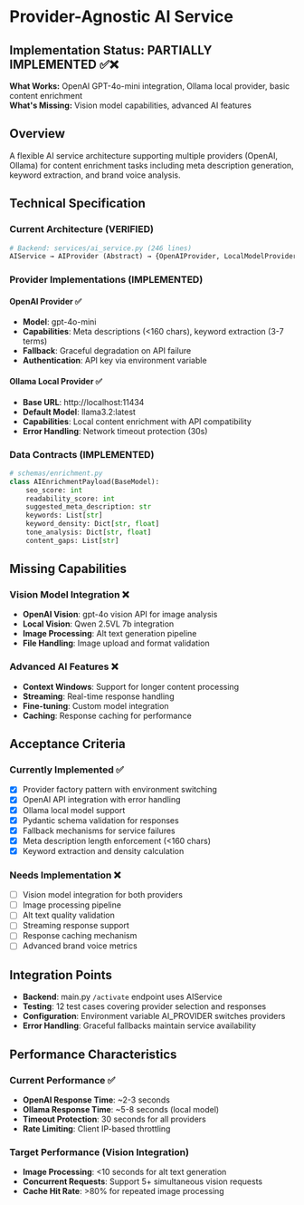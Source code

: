 # Provider-Agnostic AI Service

## Implementation Status: PARTIALLY IMPLEMENTED ✅❌

**What Works:** OpenAI GPT-4o-mini integration, Ollama local provider, basic content enrichment  
**What's Missing:** Vision model capabilities, advanced AI features

## Overview

A flexible AI service architecture supporting multiple providers (OpenAI, Ollama) for content enrichment tasks including meta description generation, keyword extraction, and brand voice analysis.

## Technical Specification

### Current Architecture (VERIFIED)

```python
# Backend: services/ai_service.py (246 lines)
AIService → AIProvider (Abstract) → {OpenAIProvider, LocalModelProvider}
```

### Provider Implementations (IMPLEMENTED)

#### OpenAI Provider ✅
- **Model**: gpt-4o-mini
- **Capabilities**: Meta descriptions (<160 chars), keyword extraction (3-7 terms)
- **Fallback**: Graceful degradation on API failure
- **Authentication**: API key via environment variable

#### Ollama Local Provider ✅
- **Base URL**: http://localhost:11434
- **Default Model**: llama3.2:latest
- **Capabilities**: Local content enrichment with API compatibility
- **Error Handling**: Network timeout protection (30s)

### Data Contracts (IMPLEMENTED)

```python
# schemas/enrichment.py
class AIEnrichmentPayload(BaseModel):
    seo_score: int
    readability_score: int  
    suggested_meta_description: str
    keywords: List[str]
    keyword_density: Dict[str, float]
    tone_analysis: Dict[str, float]
    content_gaps: List[str]
```

## Missing Capabilities

### Vision Model Integration ❌
- **OpenAI Vision**: gpt-4o vision API for image analysis
- **Local Vision**: Qwen 2.5VL 7b integration
- **Image Processing**: Alt text generation pipeline
- **File Handling**: Image upload and format validation

### Advanced AI Features ❌
- **Context Windows**: Support for longer content processing
- **Streaming**: Real-time response handling
- **Fine-tuning**: Custom model integration
- **Caching**: Response caching for performance

## Acceptance Criteria

### Currently Implemented ✅
- [x] Provider factory pattern with environment switching
- [x] OpenAI API integration with error handling
- [x] Ollama local model support
- [x] Pydantic schema validation for responses
- [x] Fallback mechanisms for service failures
- [x] Meta description length enforcement (<160 chars)
- [x] Keyword extraction and density calculation

### Needs Implementation ❌
- [ ] Vision model integration for both providers
- [ ] Image processing pipeline
- [ ] Alt text quality validation
- [ ] Streaming response support
- [ ] Response caching mechanism
- [ ] Advanced brand voice metrics

## Integration Points

- **Backend**: main.py `/activate` endpoint uses AIService
- **Testing**: 12 test cases covering provider selection and responses
- **Configuration**: Environment variable AI_PROVIDER switches providers
- **Error Handling**: Graceful fallbacks maintain service availability

## Performance Characteristics

### Current Performance ✅
- **OpenAI Response Time**: ~2-3 seconds
- **Ollama Response Time**: ~5-8 seconds (local model)
- **Timeout Protection**: 30 seconds for all providers
- **Rate Limiting**: Client IP-based throttling

### Target Performance (Vision Integration)
- **Image Processing**: <10 seconds for alt text generation  
- **Concurrent Requests**: Support 5+ simultaneous vision requests
- **Cache Hit Rate**: >80% for repeated image processing
